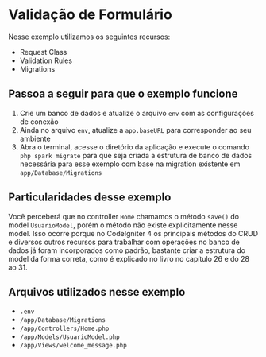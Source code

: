 # Validação de Formulário

Nesse exemplo utilizamos os seguintes recursos:

- Request Class
- Validation Rules
- Migrations

## Passoa a seguir para que o exemplo funcione

1. Crie um banco de dados e atualize o arquivo `env` com as configurações de conexão
2. Ainda no arquivo `env`, atualize a `app.baseURL` para corresponder ao seu ambiente
3. Abra o terminal, acesse o diretório da aplicação e execute o comando `php spark migrate` para que seja criada a estrutura de banco de dados necessária para esse exemplo com base na migration existente em `app/Database/Migrations`

## Particularidades desse exemplo

Você perceberá que no controller `Home` chamamos o método `save()` do model `UsuarioModel`, porém o método não existe explicitamente nesse model. Isso ocorre porque no CodeIgniter 4 os principais métodos do CRUD e diversos outros recursos para trabalhar com operações no banco de dados já foram incorporados como padrão, bastante criar a estrutura do model da forma correta, como é explicado no livro no capítulo 26 e do 28 ao 31.

## Arquivos utilizados nesse exemplo

- `.env`
- `/app/Database/Migrations`
- `/app/Controllers/Home.php`
- `/app/Models/UsuarioModel.php`
- `/app/Views/welcome_message.php`